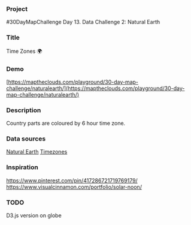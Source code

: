 ### Project

#30DayMapChallenge Day 13. Data Challenge 2: Natural Earth

### Title

Time Zones 🌍

### Demo

[https://maptheclouds.com/playground/30-day-map-challenge/naturalearth/](https://maptheclouds.com/playground/30-day-map-challenge/naturalearth/)

### Description

Country parts are coloured by 6 hour time zone.

### Data sources

[Natural Earth](https://www.naturalearthdata.com/downloads/)
[Timezones](https://www.naturalearthdata.com/downloads/10m-cultural-vectors/timezones/)

### Inspiration

https://www.pinterest.com/pin/417286721719769179/
https://www.visualcinnamon.com/portfolio/solar-noon/

### TODO

D3.js version on globe
